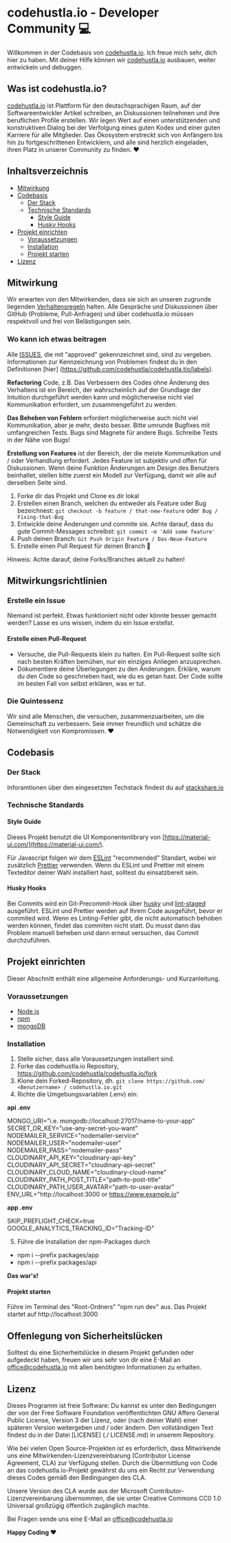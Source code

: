 # codehustla.io - Developer Community 💻

Willkommen in der Codebasis von [codehustla.io](https://www.codehustla.io). Ich freue mich sehr, dich hier zu haben. Mit deiner Hilfe können wir [codehustla.io](https://www.codehustla.io) ausbauen, weiter entwickeln und debuggen.

## Was ist codehustla.io?

[codehustla.io](https://www.codehustla.io) ist Plattform für den deutschsprachigen Raum, auf der Softwareentwickler Artikel schreiben, an Diskussionen teilnehmen und ihre beruflichen Profile erstellen. Wir legen Wert auf einen unterstützenden und konstruktiven Dialog bei der Verfolgung eines guten Kodex und einer guten Karriere für alle Mitglieder. Das Ökosystem erstreckt sich von Anfängern bis hin zu fortgeschrittenen Entwicklern, und alle sind herzlich eingeladen, ihren Platz in unserer Community zu finden. ❤️

## Inhaltsverzeichnis

- [Mitwirkung](#mitwirkung)
- [Codebasis](#codebasis)
  - [Der Stack](#der-stack)
  - [Technische Standards](#technische-standards)
    - [Style Guide](#style-guide)
    - [Husky Hooks](#husky-hooks)
- [Projekt einrichten](#projekt-einrichten)
  - [Voraussetzungen](#voraussetzungen)
  - [Installation](#installation)
  - [Projekt starten](#projekt-starten)
- [Lizenz](#lizenz)

## Mitwirkung

Wir erwarten von den Mitwirkenden, dass sie sich an unseren zugrunde liegenden [Verhaltensregeln](CODE_OF_CONDUCT.md) halten. Alle Gespräche und Diskussionen über GitHub (Probleme, Pull-Anfragen) und über codehustla.io müssen respektvoll und frei von Belästigungen sein.

### Wo kann ich etwas beitragen

Alle [ISSUES](https://github.com/codehustla/codehustla.io/issues), die mit "approved" gekennzeichnet sind, sind zu vergeben. Informationen zur Kennzeichnung von Problemen findest du in den Definitionen [hier] (https://github.com/codehustla/codehustla.tío/labels).

**Refactoring** Code, z.B. Das Verbessern des Codes ohne Änderung des Verhaltens ist ein Bereich, der wahrscheinlich auf der Grundlage der Intuition durchgeführt werden kann und möglicherweise nicht viel Kommunikation erfordert, um zusammengeführt zu werden.

**Das Beheben von Fehlern** erfordert möglicherweise auch nicht viel Kommunikation, aber je mehr, desto besser. Bitte umrunde Bugfixes mit umfangreichen Tests. Bugs sind Magnete für andere Bugs. Schreibe Tests in der Nähe von Bugs!

**Erstellung von Features** ist der Bereich, der die meiste Kommunikation und / oder Verhandlung erfordert. Jedes Feature ist subjektiv und offen für Diskussionen. Wenn deine Funktion Änderungen am Design des Benutzers beinhaltet, stellen bitte zuerst ein Modell zur Verfügung, damit wir alle auf derselben Seite sind.

1. Forke dir das Projekt und Clone es dir lokal
2. Erstellen einen Branch, welchen du entweder als Feature oder Bug bezeichnest: `git checkout -b feature / that-new-feature` oder` Bug / Fixing-that-Bug`
3. Entwickle deine Änderungen und commite sie. Achte darauf, dass du gute Commit-Messages schreibst: `git commit -m 'Add some feature'`
4. Push deinen Branch: `Git Push Origin Feature / Das-Neue-Feature`
5. Erstelle einen Pull Request für deinen Branch 🎉

Hinweis: Achte darauf, deine Forks/Branches aktuell zu halten!

## Mitwirkungsrichtlinien

### Erstelle ein Issue

Niemand ist perfekt. Etwas funktioniert nicht oder könnte besser gemacht werden? Lasse es uns wissen, indem du ein Issue erstellst.

#### Erstelle einen Pull-Request

- Versuche, die Pull-Requests klein zu halten. Ein Pull-Request sollte sich nach besten Kräften bemühen, nur ein einziges Anliegen anzusprechen.
- Dokumentiere deine Überlegungen zu den Änderungen. Erkläre, warum du den Code so geschrieben hast, wie du es getan hast. Der Code sollte im besten Fall von selbst erklären, was er tut.

### Die Quintessenz

Wir sind alle Menschen, die versuchen, zusammenzuarbeiten, um die Gemeinschaft zu verbessern. Seie immer freundlich und schätze die Notwendigkeit von Kompromissen. ❤️

## Codebasis

### Der Stack

Inforamtionen über den eingesetzten Techstack findest du auf [stackshare.io](https://stackshare.io/codehustla/codehustla)

### Technische Standards

#### Style Guide

Dieses Projekt benutzt die UI Komponentenlibrary von [https://material-ui.com/](https://material-ui.com/).

Für Javascript folgen wir dem [ESLint](https://eslint.org/docs/rules/) "recommended" Standart, wobei wir zusätzlich [Prettier](https://prettier.io/) verwenden. Wenn du ESLint und Prettier mit einem Texteditor deiner Wahl installiert hast, solltest du einsatzbereit sein.

#### Husky Hooks

Bei Commits wird ein Git-Precommit-Hook über [husky](https://github.com/typicode/husky) und [lint-staged](https://github.com/okonet/lint-staged) ausgeführt. ESLint und Prettier werden auf Ihrem Code ausgeführt, bevor er commited wird. Wenn es Linting-Fehler gibt, die nicht automatisch behoben werden können, findet das commiten nicht statt. Du musst dann das Problem manuell beheben und dann erneut versuchen, das Commit durchzuführen.

## Projekt einrichten

Dieser Abschnitt enthält eine allgemeine Anforderungs- und Kurzanleitung.

### Voraussetzungen

- [Node.js](https://nodejs.org/en/)
- [npm](https://www.npmjs.com/)
- [mongoDB](https://www.mongodb.com/de)


### Installation

1. Stelle sicher, dass alle Voraussetzungen installiert sind.
2. Forke das codehustla.io Repository, https://github.com/codehustla/codehustla.io/fork
3. Klone dein Forked-Repository, dh. `git clone https://github.com/ <Benutzername> / codehustla.io.git`
4. Richte die Umgebungsvariablen (.env) ein:

**api .env**

MONGO_URI="i.e. mongodb://localhost:27017/name-to-your-app"  
SECRET_OR_KEY="use-any-secret-you-want"  
NODEMAILER_SERVICE="nodemailer-service"  
NODEMAILER_USER="nodemailer-user"  
NODEMAILER_PASS="nodemailer-pass"  
CLOUDINARY_API_KEY="cloudinary-api-key"  
CLOUDINARY_API_SECRET="cloudinary-api-secret"  
CLOUDINARY_CLOUD_NAME="cloudinary-cloud-name"  
CLOUDINARY_PATH_POST_TITLE="path-to-post-title"  
CLOUDINARY_PATH_USER_AVATAR="path-to-user-avatar"  
ENV_URL="http://localhost:3000 or https://www.example.io"

**app .env**

SKIP_PREFLIGHT_CHECK=true  
GOOGLE_ANALYTICS_TRACKING_ID="Tracking-ID"

5. Führe die Installation der npm-Packages durch
- npm i --prefix packages/app
- npm i --prefix packages/api

**Das war's!**

#### Projekt starten

Führe im Terminal des "Root-Ordners" "npm run dev" aus. Das Projekt startet auf http://localhost:3000

## Offenlegung von Sicherheitslücken

Solltest du eine Sicherheitslücke in diesem Projekt gefunden oder aufgedeckt haben, freuen wir uns sehr von dir eine E-Mail an office@codehustla.io mit allen benötigten Informationen zu erhalten.

## Lizenz

Dieses Programm ist freie Software: Du kannst es unter den Bedingungen der von der Free Software Foundation veröffentlichten GNU Affero General Public License, Version 3 der Lizenz, oder (nach deiner Wahl) einer späteren Version weitergeben und / oder ändern. Den vollständigen Text findest du in der Datei [LICENSE] (./ LICENSE.md) in unserem Repository.

Wie bei vielen Open Source-Projekten ist es erforderlich, dass Mitwirkende uns eine Mitwirkenden-Lizenzvereinbarung (Contributor License Agreement, CLA) zur Verfügung stellen. Durch die Übermittlung von Code an das codehustla.io-Projekt gewährst du uns ein Recht zur Verwendung dieses Codes gemäß den Bedingungen des CLA.

Unsere Version des CLA wurde aus der Microsoft Contributor-Lizenzvereinbarung übernommen, die sie unter Creative Commons CC0 1.0 Universal großzügig öffentlich zugänglich machte.

Bei Fragen sende uns eine E-Mail an office@codehustla.io

**Happy Coding ❤️**
